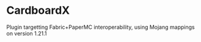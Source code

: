 # CardboardX
Plugin targetting Fabric+PaperMC interoperability, using Mojang mappings on version 1.21.1
